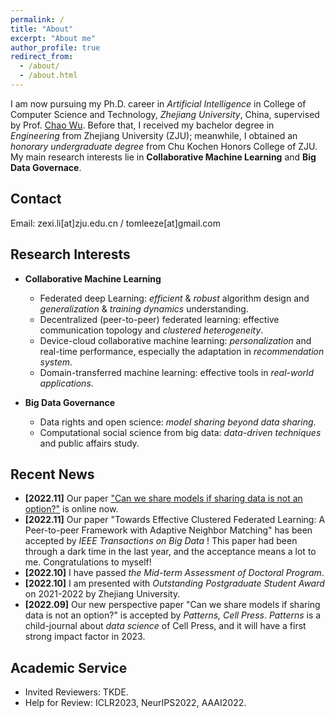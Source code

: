 ```yaml
---
permalink: /
title: "About"
excerpt: "About me"
author_profile: true
redirect_from: 
  - /about/
  - /about.html
---
```


I am now pursuing my Ph.D. career in *Artificial Intelligence* in College of Computer Science and Technology, *Zhejiang University*, China, supervised by Prof. [Chao Wu](https://wuchaozju.github.io/). Before that, I received my bachelor degree in *Engineering* from Zhejiang University (ZJU); meanwhile, I obtained an *honorary undergraduate degree* from Chu Kochen Honors College of ZJU. My main research interests lie in **Collaborative Machine Learning** and **Big Data Governace**.

## Contact
Email: zexi.li\[at\]zju.edu.cn / tomleeze\[at\]gmail.com

## Research Interests
* **Collaborative Machine Learning**
  * Federated deep Learning: *efficient* & *robust* algorithm design and *generalization* & *training dynamics* understanding.
  * Decentralized (peer-to-peer) federated learning: effective communication topology and *clustered heterogeneity*.
  * Device-cloud collaborative machine learning: *personalization* and real-time performance, especially the adaptation in *recommendation system*.
  * Domain-transferred machine learning: effective tools in *real-world applications*.

* **Big Data Governance**
  * Data rights and open science: *model sharing beyond data sharing*.
  * Computational social science from big data: *data-driven techniques* and public affairs study.

## Recent News
* **\[2022.11\]** Our paper ["Can we share models if sharing data is not an option?"](https://www.cell.com/patterns/fulltext/S2666-3899(22)00228-8#%20) is online now.
* **\[2022.11\]** Our paper "Towards Effective Clustered Federated Learning: A Peer-to-peer Framework with Adaptive Neighbor Matching" has been accepted by _IEEE Transactions on Big Data_ ! This paper had been through a dark time in the last year, and the acceptance means a lot to me. Congratulations to myself!
* **\[2022.10\]** I have passed *the Mid-term Assessment of Doctoral Program*.
* **\[2022.10\]** I am presented with *Outstanding Postgraduate Student Award* on 2021-2022 by Zhejiang University.
* **\[2022.09\]** Our new perspective paper "Can we share models if sharing data is not an option?" is accepted by _Patterns, Cell Press_. _Patterns_ is a child-journal about _data science_ of Cell Press, and it will have a first strong impact factor in 2023.

## Academic Service
* Invited Reviewers: TKDE.
* Help for Review: ICLR2023, NeurIPS2022, AAAI2022.
